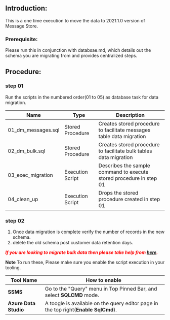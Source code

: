 ## Introduction:

This is a one time execution to move the data to 2021.1.0 version of Message Store. 

### Prerequisite: 

Please run this in conjunction with databsae.md, which details out the schema you are migrating from and provides centralized steps. 

## Procedure:

### step 01

Run the scripts in the numbered order(01 to 05) as database task for data migration. 

| Name | Type | Description |
|---|---|---|
01_dm_messages.sql | Stored Procedure | Creates stored procedure to facilitate messages table data migration |
02_dm_bulk.sql | Stored Procedure | Creates stored procedure to facilitate bulk tables data migration |
03_exec_migration | Execution Script | Describes the sample command to execute stored procedure in step 01 |
04_clean_up | Execution Script | Drops the stored procedure created in step 01 |

### step 02

1. Once data migration is complete verify the number of records in the new schema. 
2. delete the old schema post customer data retention days.

<span style="color:red"> ***If you are looking to migrate bulk data then please take help from [here](https://confluence.jda.com/pages/viewpage.action?pageId=357958531).***  </span>

**Note** To run these, Please make sure you enable the script execution in your tooling.

| Tool Name | How to enable| 
|---|---|
| **SSMS** | Go to the "Query" menu in Top Pinned Bar, and select **SQLCMD** mode. |
| **Azure Data Studio** | A toogle is available on the query editor page in the top right(**Enable SqlCmd**). |

